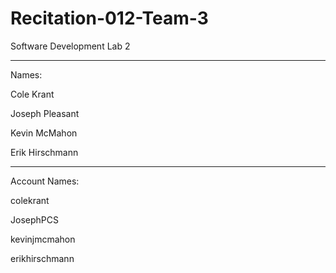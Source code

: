 # Recitation-012-Team-3
Software Development Lab 2

-----

Names: 

Cole Krant

Joseph Pleasant

Kevin McMahon

Erik Hirschmann



-----
Account Names:

colekrant

JosephPCS

kevinjmcmahon

erikhirschmann

